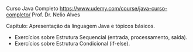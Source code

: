 Curso Java Completo
https://www.udemy.com/course/java-curso-completo/
Prof. Dr. Nelio Alves

Capítulo: Apresentação da linguagem Java e tópicos básicos. 
- Exercícios sobre Estrutura Sequencial (entrada, processamento, saída).
- Exercícios sobre Estrutura Condicional (if-else).
